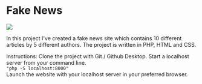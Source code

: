 # Fake News

<img src="https://media.giphy.com/media/l3q2PMwmOGtezj8s0/giphy.gif">


In this project I've created a fake news site which contains 10 different articles by 5 different authors. 
The project is written in PHP, HTML and CSS. 


Instructions:
Clone the project with Git / Github Desktop.
Start a localhost server from your command line.
<br>
    ```
    "php -S localhost:8000"
    ```
<br>
Launch the website with your localhost server in your preferred browser. 


